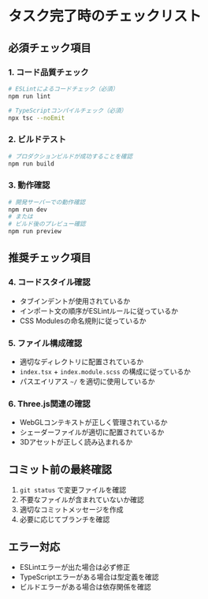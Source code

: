 # タスク完了時のチェックリスト

## 必須チェック項目

### 1. コード品質チェック
```bash
# ESLintによるコードチェック（必須）
npm run lint

# TypeScriptコンパイルチェック（必須）
npx tsc --noEmit
```

### 2. ビルドテスト
```bash
# プロダクションビルドが成功することを確認
npm run build
```

### 3. 動作確認
```bash
# 開発サーバーでの動作確認
npm run dev
# または
# ビルド後のプレビュー確認
npm run preview
```

## 推奨チェック項目

### 4. コードスタイル確認
- タブインデントが使用されているか
- インポート文の順序がESLintルールに従っているか
- CSS Modulesの命名規則に従っているか

### 5. ファイル構成確認
- 適切なディレクトリに配置されているか
- `index.tsx` + `index.module.scss` の構成に従っているか
- パスエイリアス `~/` を適切に使用しているか

### 6. Three.js関連の確認
- WebGLコンテキストが正しく管理されているか
- シェーダーファイルが適切に配置されているか
- 3Dアセットが正しく読み込まれるか

## コミット前の最終確認
1. `git status` で変更ファイルを確認
2. 不要なファイルが含まれていないか確認
3. 適切なコミットメッセージを作成
4. 必要に応じてブランチを確認

## エラー対応
- ESLintエラーが出た場合は必ず修正
- TypeScriptエラーがある場合は型定義を確認
- ビルドエラーがある場合は依存関係を確認